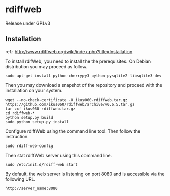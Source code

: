 rdiffweb
========
Release under GPLv3

Installation
------------
ref.: http://www.rdiffweb.org/wiki/index.php?title=Installation

To install rdifWeb, you need to install the the prerequisites. On Debian distribution you may proceed as follow.

    sudo apt-get install python-cherrypy3 python-pysqlite2 libsqlite3-dev

Then you may download a snapshot of the repository and proceed with the installation on your system.

    wget --no-check-certificate -O ikus060-rdiffweb.tar.gz https://github.com/ikus060/rdiffweb/archive/v0.6.5.tar.gz
    tar zxf ikus060-rdiffweb.tar.gz
    cd rdiffweb-*
    python setup.py build
    sudo python setup.py install
  
Configure rdiffWeb using the command line tool. Then follow the instruction.

    sudo rdiff-web-config
    
Then stat rdiffWeb server using this command line.

    sudo /etc/init.d/rdiff-web start

By default, the web server is listening on port 8080 and is accessible via the following URL.

    http://server_name:8080
    
